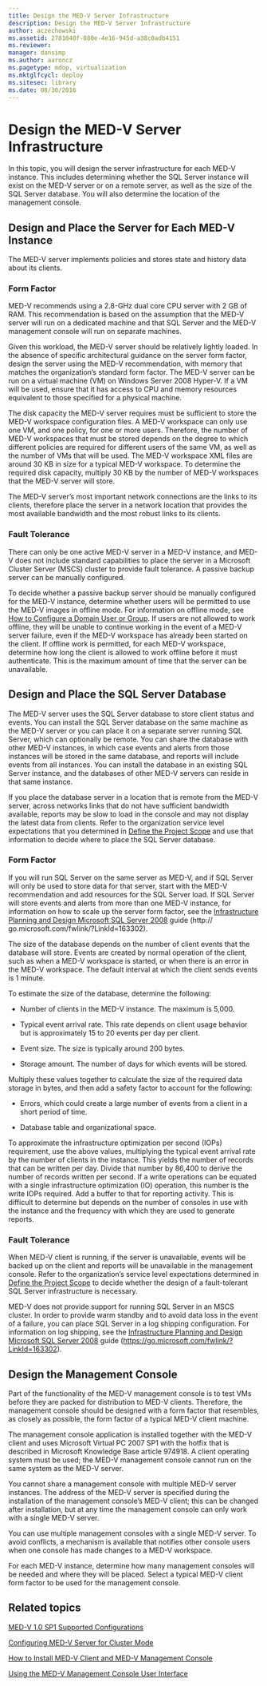 ```yaml
---
title: Design the MED-V Server Infrastructure
description: Design the MED-V Server Infrastructure
author: aczechowski
ms.assetid: 2781040f-880e-4e16-945d-a38c0adb4151
ms.reviewer: 
manager: dansimp
ms.author: aaroncz
ms.pagetype: mdop, virtualization
ms.mktglfcycl: deploy
ms.sitesec: library
ms.date: 08/30/2016
---
```



# Design the MED-V Server Infrastructure


In this topic, you will design the server infrastructure for each MED-V instance. This includes determining whether the SQL Server instance will exist on the MED-V server or on a remote server, as well as the size of the SQL Server database. You will also determine the location of the management console.

## Design and Place the Server for Each MED-V Instance


The MED-V server implements policies and stores state and history data about its clients.

### Form Factor

MED-V recommends using a 2.8-GHz dual core CPU server with 2 GB of RAM. This recommendation is based on the assumption that the MED-V server will run on a dedicated machine and that SQL Server and the MED-V management console will run on separate machines.

Given this workload, the MED-V server should be relatively lightly loaded. In the absence of specific architectural guidance on the server form factor, design the server using the MED-V recommendation, with memory that matches the organization’s standard form factor. The MED-V server can be run on a virtual machine (VM) on Windows Server 2008 Hyper-V. If a VM will be used, ensure that it has access to CPU and memory resources equivalent to those specified for a physical machine.

The disk capacity the MED-V server requires must be sufficient to store the MED-V workspace configuration files. A MED-V workspace can only use one VM, and one policy, for one or more users. Therefore, the number of MED-V workspaces that must be stored depends on the degree to which different policies are required for different users of the same VM, as well as the number of VMs that will be used. The MED-V workspace XML files are around 30 KB in size for a typical MED-V workspace. To determine the required disk capacity, multiply 30 KB by the number of MED-V workspaces that the MED-V server will store.

The MED-V server’s most important network connections are the links to its clients, therefore place the server in a network location that provides the most available bandwidth and the most robust links to its clients.

### Fault Tolerance

There can only be one active MED-V server in a MED-V instance, and MED-V does not include standard capabilities to place the server in a Microsoft Cluster Server (MSCS) cluster to provide fault tolerance. A passive backup server can be manually configured.

To decide whether a passive backup server should be manually configured for the MED-V instance, determine whether users will be permitted to use the MED-V images in offline mode. For information on offline mode, see [How to Configure a Domain User or Group](how-to-configure-a-domain-user-or-groupmedvv2.md). If users are not allowed to work offline, they will be unable to continue working in the event of a MED-V server failure, even if the MED-V workspace has already been started on the client. If offline work is permitted, for each MED-V workspace, determine how long the client is allowed to work offline before it must authenticate. This is the maximum amount of time that the server can be unavailable.

## Design and Place the SQL Server Database


The MED-V server uses the SQL Server database to store client status and events. You can install the SQL Server database on the same machine as the MED-V server or you can place it on a separate server running SQL Server, which can optionally be remote. You can share the database with other MED-V instances, in which case events and alerts from those instances will be stored in the same database, and reports will include events from all instances. You can install the database in an existing SQL Server instance, and the databases of other MED-V servers can reside in that same instance.

If you place the database server in a location that is remote from the MED-V server, across networks links that do not have sufficient bandwidth available, reports may be slow to load in the console and may not display the latest data from clients. Refer to the organization service level expectations that you determined in [Define the Project Scope](define-the-project-scope.md) and use that information to decide where to place the SQL Server database.

### Form Factor

If you will run SQL Server on the same server as MED-V, and if SQL Server will only be used to store data for that server, start with the MED-V recommendation and add resources for the SQL Server load. If SQL Server will store events and alerts from more than one MED-V instance, for information on how to scale up the server form factor, see the [Infrastructure Planning and Design Microsoft SQL Server 2008](https://go.microsoft.com/fwlink/?LinkId=163302) guide (http:// go.microsoft.com/fwlink/?LinkId=163302).

The size of the database depends on the number of client events that the database will store. Events are created by normal operation of the client, such as when a MED-V workspace is started, or when there is an error in the MED-V workspace. The default interval at which the client sends events is 1 minute.

To estimate the size of the database, determine the following:

-   Number of clients in the MED-V instance. The maximum is 5,000.

-   Typical event arrival rate. This rate depends on client usage behavior but is approximately 15 to 20 events per day per client.

-   Event size. The size is typically around 200 bytes.

-   Storage amount. The number of days for which events will be stored.

Multiply these values together to calculate the size of the required data storage in bytes, and then add a safety factor to account for the following:

-   Errors, which could create a large number of events from a client in a short period of time.

-   Database table and organizational space.

To approximate the infrastructure optimization per second (IOPs) requirement, use the above values, multiplying the typical event arrival rate by the number of clients in the instance. This yields the number of records that can be written per day. Divide that number by 86,400 to derive the number of records written per second. If a write operations can be equated with a single infrastructure optimization (IO) operation, this number is the write IOPs required. Add a buffer to that for reporting activity. This is difficult to determine but depends on the number of consoles in use with the instance and the frequency with which they are used to generate reports.

### Fault Tolerance

When MED-V client is running, if the server is unavailable, events will be backed up on the client and reports will be unavailable in the management console. Refer to the organization’s service level expectations determined in [Define the Project Scope](define-the-project-scope.md) to decide whether the design of a fault-tolerant SQL Server infrastructure is necessary.

MED-V does not provide support for running SQL Server in an MSCS cluster. In order to provide warm standby and to avoid data loss in the event of a failure, you can place SQL Server in a log shipping configuration. For information on log shipping, see the [Infrastructure Planning and Design Microsoft SQL Server 2008](https://go.microsoft.com/fwlink/?LinkId=163302) guide (https://go.microsoft.com/fwlink/?LinkId=163302).

## Design the Management Console


Part of the functionality of the MED-V management console is to test VMs before they are packed for distribution to MED-V clients. Therefore, the management console should be designed with a form factor that resembles, as closely as possible, the form factor of a typical MED-V client machine.

The management console application is installed together with the MED-V client and uses Microsoft Virtual PC 2007 SP1 with the hotfix that is described in Microsoft Knowledge Base article 974918. A client operating system must be used; the MED-V management console cannot run on the same system as the MED-V server.

You cannot share a management console with multiple MED-V server instances. The address of the MED-V server is specified during the installation of the management console’s MED-V client; this can be changed after installation, but at any time the management console can only work with a single MED-V server.

You can use multiple management consoles with a single MED-V server. To avoid conflicts, a mechanism is available that notifies other console users when one console has made changes to a MED-V workspace.

For each MED-V instance, determine how many management consoles will be needed and where they will be placed. Select a typical MED-V client form factor to be used for the management console.

## Related topics


[MED-V 1.0 SP1 Supported Configurations](med-v-10-sp1-supported-configurationsmedv-10-sp1.md)

[Configuring MED-V Server for Cluster Mode](configuring-med-v-server-for-cluster-mode.md)

[How to Install MED-V Client and MED-V Management Console](how-to-install-med-v-client-and-med-v-management-console.md)

[Using the MED-V Management Console User Interface](using-the-med-v-management-console-user-interface.md)

 

 





